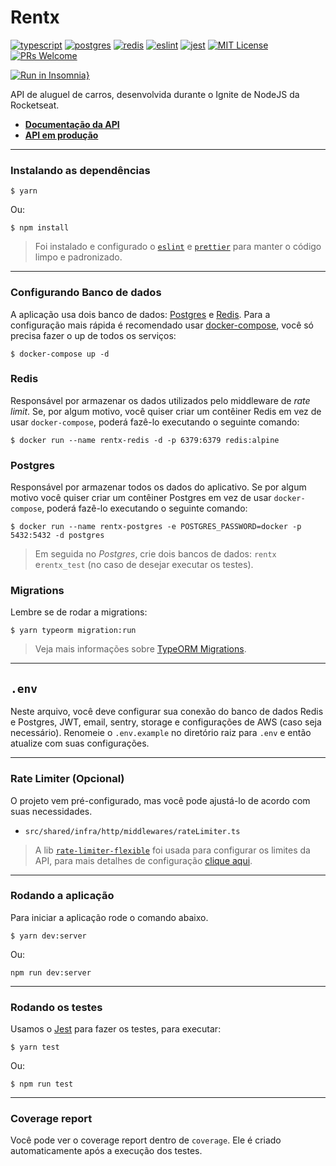 # Rentx

[![typescript](https://img.shields.io/badge/typescript-4.3.5-3178c6?style=flat-square&logo=typescript)](https://www.typescriptlang.org/)
[![postgres](https://img.shields.io/badge/postgres-8.6.0-326690?style=flat-square&logo=postgresql&logoColor=white)](https://www.postgresql.org/)
[![redis](https://img.shields.io/badge/redis-3.1.2-d92b21?style=flat-square&logo=redis&logoColor=white)](https://redis.io/)
[![eslint](https://img.shields.io/badge/eslint-7.31.0-4b32c3?style=flat-square&logo=eslint)](https://eslint.org/)
[![jest](https://img.shields.io/badge/jest-27.0.6-brightgreen?style=flat-square&logo=jest)](https://jestjs.io/)
[![MIT License](https://img.shields.io/badge/license-MIT-green?style=flat-square)](https://github.com/eduardylopes/rentx/blob/main/LICENSE)
[![PRs Welcome](https://img.shields.io/badge/PRs-welcome-brightgreen.svg?style=flat-square)](http://makeapullrequest.com)<br>

[![Run in Insomnia}](https://insomnia.rest/images/run.svg)](https://insomnia.rest/run/?label=rentx&uri=https%3A%2F%2Fgithub.com%2Feduardylopes%2Frentx%2Fblob%2Fmain%2Finsomnia.json)

API de aluguel de carros, desenvolvida durante o Ignite de NodeJS da Rocketseat.

- **[Documentação da API](#)**
- **[API em produção](#)**

---

### Instalando as dependências

```
$ yarn
```

Ou:

```
$ npm install
```

> Foi instalado e configurado o [`eslint`](https://eslint.org/) e [`prettier`](https://prettier.io/) para manter o código limpo e padronizado.

---

### **Configurando Banco de dados**

A aplicação usa dois banco de dados: [Postgres](https://www.postgresql.org/) e [Redis](https://redis.io/). Para a configuração mais rápida é recomendado usar [docker-compose](https://docs.docker.com/compose/), você só precisa fazer o up de todos os serviços:

```
$ docker-compose up -d
```

### Redis

Responsável por armazenar os dados utilizados pelo middleware de _rate limit_. Se, por algum motivo, você quiser criar um contêiner Redis em vez de usar `docker-compose`, poderá fazê-lo executando o seguinte comando:

```
$ docker run --name rentx-redis -d -p 6379:6379 redis:alpine
```

### Postgres

Responsável por armazenar todos os dados do aplicativo. Se por algum motivo você quiser criar um contêiner Postgres em vez de usar `docker-compose`, poderá fazê-lo executando o seguinte comando:

```
$ docker run --name rentx-postgres -e POSTGRES_PASSWORD=docker -p 5432:5432 -d postgres
```

> Em seguida no _Postgres_, crie dois bancos de dados: `rentx` e`rentx_test` (no caso de desejar executar os testes).

### Migrations

Lembre se de rodar a migrations:

```
$ yarn typeorm migration:run
```

> Veja mais informações sobre [TypeORM Migrations](https://typeorm.io/#/migrations).

---

## `.env`

Neste arquivo, você deve configurar sua conexão do banco de dados Redis e Postgres, JWT, email, sentry, storage e configurações de AWS (caso seja necessário).
Renomeie o `.env.example` no diretório raiz para `.env` e então atualize com suas configurações.

---

### **Rate Limiter (Opcional)**

O projeto vem pré-configurado, mas você pode ajustá-lo de acordo com suas necessidades.

- `src/shared/infra/http/middlewares/rateLimiter.ts`

> A lib [`rate-limiter-flexible`](https://github.com/animir/node-rate-limiter-flexible) foi usada para configurar os limites da API, para mais detalhes de configuração [clique aqui](https://github.com/animir/node-rate-limiter-flexible/wiki/Options#options).

---

### **Rodando a aplicação**

Para iniciar a aplicação rode o comando abaixo.

```
$ yarn dev:server
```

Ou:

```
npm run dev:server
```

---

### **Rodando os testes**

Usamos o [Jest](https://jestjs.io/) para fazer os testes, para executar:

```
$ yarn test
```

Ou:

```
$ npm run test
```

---

### **Coverage report**

Você pode ver o coverage report dentro de `coverage`. Ele é criado automaticamente após a execução dos testes.
